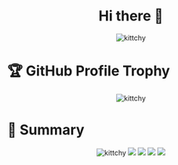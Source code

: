 <h1 align="center">Hi there 👋</h1>
<p align="center">
  <img src="https://komarev.com/ghpvc/?username=kittchy&label=Profile%20views&color=0e75b6&style=flat" alt="kittchy" /> 
</p>

# 🏆 GitHub Profile Trophy


<p align="center"> 
  <a>
    <img src="https://github-profile-trophy.vercel.app/?username=kittchy&theme=onedark&column=-1" alt="kittchy" />
  </a>
</p>

# 📝 Summary

<p align="center">
  <a>
    <img src="http://github-profile-summary-cards.vercel.app/api/cards/profile-details?username=kittchy&theme=github_dark" alt="kittchy" />
  </a>
  <a > 
    <img src="http://github-profile-summary-cards.vercel.app/api/cards/repos-per-language?username=kittchy&theme=github_dark"/> 
  </a> 
  <a>
    <img src="http://github-profile-summary-cards.vercel.app/api/cards/most-commit-language?username=kittchy&theme=github_dark"/>
  </a>
  <a>
    <img src="http://github-profile-summary-cards.vercel.app/api/cards/stats?username=kittchy&theme=github_dark"/>
  </a>
  <a>
    <img src="http://github-profile-summary-cards.vercel.app/api/cards/productive-time?username=kittchy&theme=github_dark&utcOffset=8"/>
  </a>
</p>
